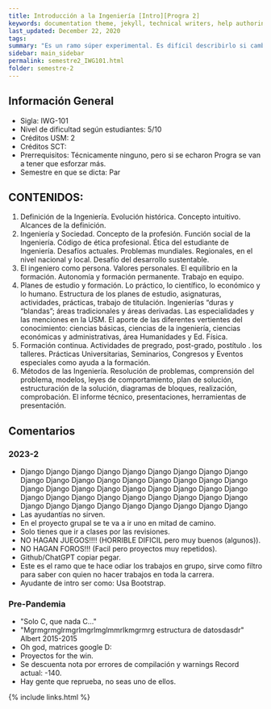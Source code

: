 ```yaml
---
title: Introducción a la Ingeniería [Intro][Progra 2]
keywords: documentation theme, jekyll, technical writers, help authoring tools, hat replacements
last_updated: December 22, 2020
tags:
summary: "Es un ramo súper experimental. Es difícil describirlo si cambian profes y la planificación año tras año."
sidebar: main_sidebar
permalink: semestre2_IWG101.html
folder: semestre-2
---
```


## Información General 

* Sigla: IWG-101
* Nivel de dificultad según estudiantes: 5/10
* Créditos USM: 2 
* Créditos SCT: 
* Prerrequisitos: Técnicamente ninguno, pero si se echaron Progra se van a tener que esforzar más.
* Semestre en que se dicta: Par

## CONTENIDOS:

1. Definición de la Ingeniería. Evolución histórica. Concepto intuitivo. Alcances de la definición.
2. Ingeniería y Sociedad. Concepto de la profesión. Función social de la Ingeniería. Código de ética profesional. Ética del estudiante de Ingeniería. Desafíos actuales. Problemas mundiales. Regionales, en el nivel nacional y local. Desafío del desarrollo sustentable.
3. El ingeniero como persona. Valores personales. El equilibrio en la formación. Autonomía y formación permanente. Trabajo en equipo.
4. Planes de estudio y formación. Lo práctico, lo científico, lo económico y lo humano. Estructura de los planes de estudio, asignaturas, actividades, prácticas, trabajo de titulación. Ingenierías “duras y “blandas”; áreas tradicionales y áreas derivadas. Las especialidades y las menciones en la USM. El aporte de las diferentes vertientes del conocimiento: ciencias básicas, ciencias de la ingeniería, ciencias económicas y administrativas, área Humanidades y Ed. Física.
5. Formación continua. Actividades de pregrado, post-grado, postítulo . los talleres. Prácticas Universitarias, Seminarios, Congresos y Eventos especiales como ayuda a la formación.
6. Métodos de las Ingeniería. Resolución de problemas, comprensión del problema, modelos, leyes de comportamiento, plan de solución, estructuración de la solución, diagramas de bloques, realización, comprobación. El informe técnico, presentaciones, herramientas de presentación.

## Comentarios 
### 2023-2
* Django Django Django Django Django Django Django Django Django Django Django Django Django Django Django Django Django Django Django Django Django Django Django Django Django Django Django Django Django Django Django Django Django Django Django Django Django Django Django Django Django Django Django Django Django 
* Las ayudantías no sirven.
* En el proyecto grupal se te va a ir uno en mitad de camino.
* Solo tienes que ir a clases por las revisiones.
* NO HAGAN JUEGOS!!!! (HORRIBLE DIFICIL pero muy buenos (algunos)).
* NO HAGAN FOROS!!! (Facil pero proyectos muy repetidos).
* Github/ChatGPT copiar pegar.
* Este es el ramo que te hace odiar los trabajos en grupo, sirve como filtro para saber con quien no hacer trabajos en toda la carrera.
* Ayudante de intro ser como: Usa Bootstrap.

### Pre-Pandemia
* "Solo C, que nada C..."
* "Mgrmgrmglrmgrlmgrlmglmmrlkmgrmrg estructura de datosdasdr" Albert 2015-2015
* Oh god, matrices google D:
* Proyectos for the win.
* Se descuenta nota por errores de compilación y warnings Record actual: -140.
* Hay gente que reprueba, no seas uno de ellos.



{% include links.html %}
